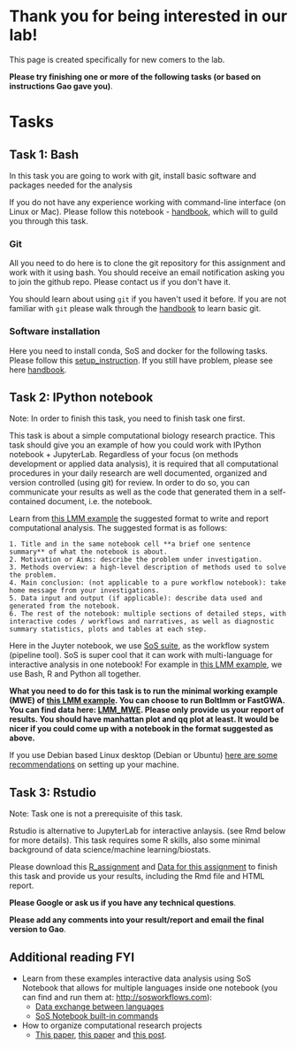 # Thank you for being interested in our lab!

This page is created specifically for new comers to the lab.

**Please try finishing one or more of the following tasks (or based on instructions Gao gave you)**.

# Tasks

## Task 1: Bash

In this task you are going to work with git, install basic software and packages needed for the analysis

If you do not have any experience working with command-line interface (on Linux or Mac). Please follow this notebook - [handbook](https://github.com/haoyueshuai/lab_tasks/blob/main/sos_meta_script.ipynb), which will to guild you through this task.     

### Git

All you need to do here is to clone the git repository for this assignment and work with it using bash. You should receive an email notification asking you to join the github repo. Please contact us if you don't have it. 

You should learn about using `git` if you haven't used it before. If you are not familiar with `git` please walk through the [handbook](https://github.com/haoyueshuai/lab_tasks/blob/main/sos_meta_script.ipynb) to learn basic git. 

### Software installation

Here you need to install conda, SoS and docker for the following tasks.
Please follow this [setup_instruction](https://github.com/haoyueshuai/lab_tasks/blob/main/jupyter-setup.md).
If you still have problem, please see here  [handbook](https://github.com/haoyueshuai/lab_tasks/blob/main/sos_meta_script.ipynb). 


## Task 2:  IPython notebook 

Note: In order to finish this task, you need to finish task one first. 

This task is about a simple computational biology research practice. This task should give you an example of how you could work with IPython notebook + JupyterLab. Regardless of your focus (on methods development or applied data analysis), it is required that all computational procedures in your daily research are well documented, organized and version controlled (using git) for review. In order to do so, you can communicate your results as well as the code that generated them in a self-contained document, i.e. the notebook. 

Learn from [this LMM example](https://github.com/haoyueshuai/lab_tasks/blob/main/LMM.ipynb) the suggested format to write and report computational analysis. The suggested format is as follows:

    1. Title and in the same notebook cell **a brief one sentence summary** of what the notebook is about.
    2. Motivation or Aims: describe the problem under investigation.
    3. Methods overview: a high-level description of methods used to solve the problem.
    4. Main conclusion: (not applicable to a pure workflow notebook): take home message from your investigations.
    5. Data input and output (if applicable): describe data used and generated from the notebook.
    6. The rest of the notebook: multiple sections of detailed steps, with interactive codes / workflows and narratives, as well as diagnostic summary statistics, plots and tables at each step.

Here in the Juyter notebook, we use [SoS suite](https://vatlab.github.io/sos-docs), as the workflow system (pipeline tool). SoS is super cool that it can work with multi-language for interactive analysis in one notebook! For example in [this LMM example](https://github.com/haoyueshuai/lab_tasks/blob/main/LMM.ipynb), we use Bash, R and Python all together.

**What you need to do for this task is to run the minimal working example (MWE) of [this LMM example](https://github.com/haoyueshuai/lab_tasks/blob/main/LMM.ipynb). You can choose to run Boltlmm or FastGWA. You can find data here: [LMM_MWE](https://github.com/haoyueshuai/lab_tasks/tree/main/LMM_MWE). Please only provide us your report of results. You should have manhattan plot and qq plot at least. It would be nicer if you could come up with a notebook in the format suggested as above.**

If you use Debian based Linux desktop (Debian or Ubuntu) [here are some recommendations](https://github.com/haoyueshuai/lab_tasks/blob/main/debian-setup.md) on setting up your machine.

## Task 3:  Rstudio 

Note: Task one is not a prerequisite of this task.

Rstudio is alternative to JupyterLab for interactive anlaysis.  (see Rmd below for more details). This task requires some R skills, also some minimal background of data science/machine learning/biostats.

Please download this [R_assignment](https://github.com/haoyueshuai/lab_tasks/blob/main/assignment.Rmd) and [Data for this assignment](https://github.com/haoyueshuai/lab_tasks/blob/main/data/data_cleaned.csv) to finish this task and provide us your results, including the Rmd file and HTML report.

**Please Google or ask us if you have any technical questions**. 

**Please add any comments into your result/report and email the final version to Gao**.

## Additional reading FYI
- Learn from these examples interactive data analysis using SoS Notebook that allows for multiple languages inside one notebook (you can find and run them at: http://sosworkflows.com):
    - [Data exchange between languages](https://github.com/vatlab/sos/blob/master/development/docker-demo/examples/JupyterCon18/2_Data_Exchange.ipynb)
    - [SoS Notebook built-in commands](https://github.com/vatlab/sos/blob/master/development/docker-demo/examples/JupyterCon18/3_SoS_Magics.ipynb)
- How to organize computational research projects
    - [This paper](http://journals.plos.org/ploscompbiol/article?id=10.1371/journal.pcbi.1000424), [this paper](http://journals.plos.org/ploscollections/article?id=10.1371%2Fjournal.pcbi.1004385) and [this post](http://nicercode.github.io/blog/2013-04-05-projects/).

